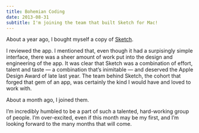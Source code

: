```yaml
---
title: Bohemian Coding
date: 2013-08-31
subtitle: I'm joining the team that built Sketch for Mac!
---
```


About a year ago, I bought myself a copy of [Sketch](https://www.sketchapp.com).

I reviewed the app. I mentioned that, even though it had a surpisingly simple interface, there was a sheer amount of work put into the design and engineering of the app. It was clear that Sketch was a combination of effort, talent and taste — a combination that’s inimitable — and deserved the Apple Design Award of late last year. The team behind Sketch, the cohort that forged that gem of an app, was certainly the kind I would have and loved to work with.

About a month ago, I joined them.

I’m incredibly humbled to be a part of such a talented, hard-working group of people. I’m over-excited, even if this month may be my first, and I’m looking forward to the many months that will come.

